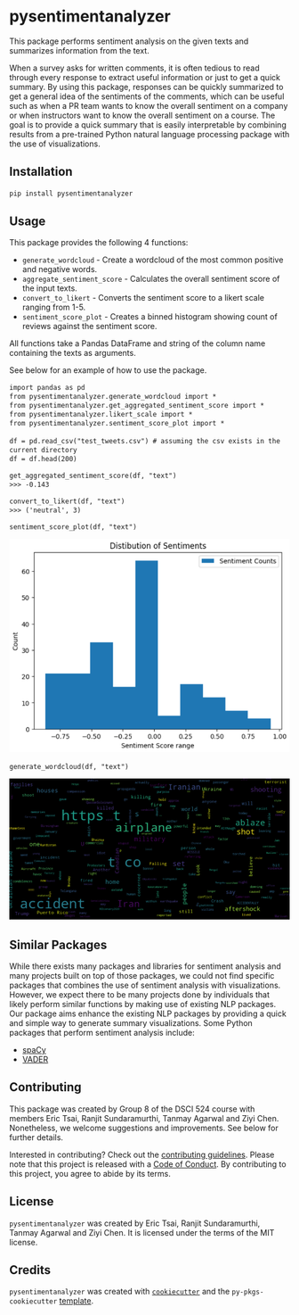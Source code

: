 # pysentimentanalyzer

This package performs sentiment analysis on the given texts and summarizes information from the text.

When a survey asks for written comments, it is often tedious to read through every response to extract useful information or just to get a quick summary.
By using this package, responses can be quickly summarized to get a general idea of the sentiments of the comments, which can be useful such as when a PR
team wants to know the overall sentiment on a company or when instructors want to know the overall sentiment on a course. The goal is to provide a quick
summary that is easily interpretable by combining results from a pre-trained Python natural language processing package with the use of visualizations.

## Installation

```bash
pip install pysentimentanalyzer
```

## Usage

This package provides the following 4 functions:

* `generate_wordcloud` - Create a wordcloud of the most common positive and negative words.
* `aggregate_sentiment_score` - Calculates the overall sentiment score of the input texts.
* `convert_to_likert` - Converts the sentiment score to a likert scale ranging from 1-5.
* `sentiment_score_plot` - Creates a binned histogram showing count of reviews against the sentiment score.

All functions take a Pandas DataFrame and string of the column name containing the texts as arguments.

See below for an example of how to use the package.

```
import pandas as pd
from pysentimentanalyzer.generate_wordcloud import *
from pysentimentanalyzer.get_aggregated_sentiment_score import *
from pysentimentanalyzer.likert_scale import *
from pysentimentanalyzer.sentiment_score_plot import *

df = pd.read_csv("test_tweets.csv") # assuming the csv exists in the current directory
df = df.head(200)       
```

```
get_aggregated_sentiment_score(df, "text")
>>> -0.143
```

```
convert_to_likert(df, "text")
>>> ('neutral', 3)
```

```
sentiment_score_plot(df, "text")
```
![histogram](img/histogram_output.png)

```
generate_wordcloud(df, "text")
```
![wordcloud](img/wordcloud_output.png)

## Similar Packages

While there exists many packages and libraries for sentiment analysis and many projects built on top of those packages, we could not find specific packages that combines the use of sentiment analysis with visualizations. However, we expect there to be many projects done by individuals that likely perform similar functions by making use of existing NLP packages. Our package aims enhance the existing NLP packages by providing a quick and simple way to generate summary visualizations.
Some Python packages that perform sentiment analysis include:

* [spaCy](https://spacy.io/)
* [VADER](https://github.com/cjhutto/vaderSentiment)

## Contributing

This package was created by Group 8 of the DSCI 524 course with members Eric Tsai, Ranjit Sundaramurthi, Tanmay Agarwal and Ziyi Chen. Nonetheless, we welcome suggestions and improvements. See below for further details.

Interested in contributing? Check out the [contributing guidelines](CONTRIBUTING.md). Please note that this project is released with a [Code of Conduct](CONDUCT.md). By contributing to this project, you agree to abide by its terms.

## License

`pysentimentanalyzer` was created by Eric Tsai, Ranjit Sundaramurthi, Tanmay Agarwal and Ziyi Chen. It is licensed under the terms of the MIT license.

## Credits

`pysentimentanalyzer` was created with [`cookiecutter`](https://cookiecutter.readthedocs.io/en/latest/) and the `py-pkgs-cookiecutter` [template](https://github.com/py-pkgs/py-pkgs-cookiecutter).
